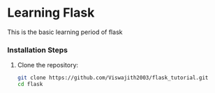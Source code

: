 # Learning Flask

This is the basic learning period of flask


### Installation Steps
1. Clone the repository:
   ```bash
   git clone https://github.com/Viswajith2003/flask_tutorial.git
   cd flask
